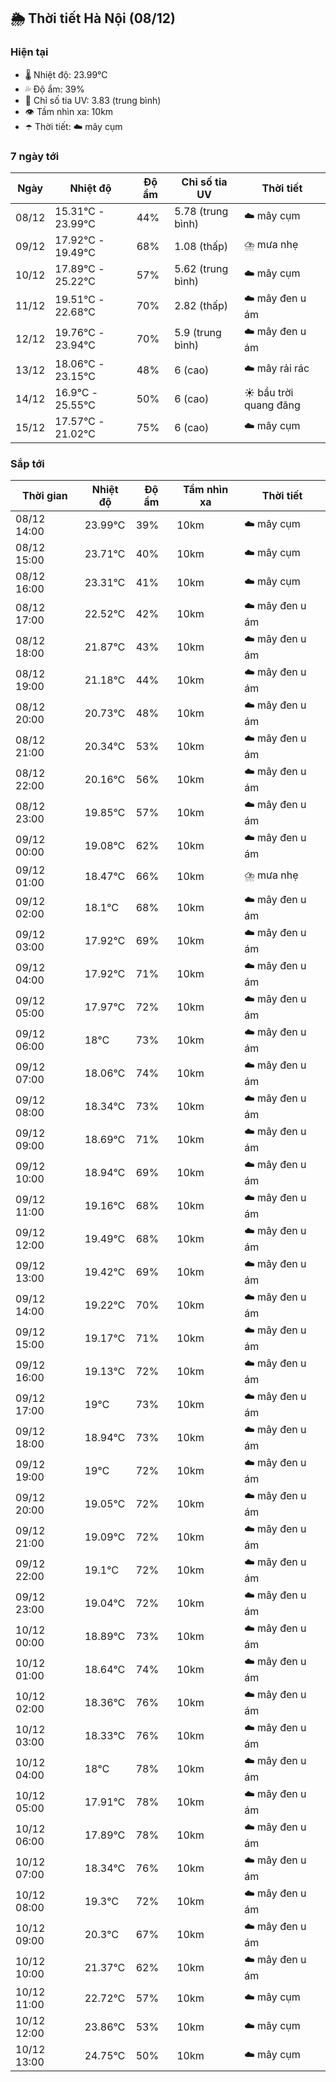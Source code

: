 ## 🌦️ Thời tiết Hà Nội (08/12)

### Hiện tại

- 🌡️ Nhiệt độ: 23.99℃
- 💦 Độ ẩm: 39%
- 🌟 Chỉ số tia UV: 3.83 (trung bình)
- 👁️ Tầm nhìn xa: 10km
- ☂️ Thời tiết: ☁️ mây cụm

### 7 ngày tới

| Ngày | Nhiệt độ | Độ ẩm | Chỉ số tia UV | Thời tiết |
| --- | --- | --- | --- | --- |
| 08/12 | 15.31℃ - 23.99℃ | 44% | 5.78 (trung bình) | ☁️ mây cụm |
| 09/12 | 17.92℃ - 19.49℃ | 68% | 1.08 (thấp) | ⛈️ mưa nhẹ |
| 10/12 | 17.89℃ - 25.22℃ | 57% | 5.62 (trung bình) | ☁️ mây cụm |
| 11/12 | 19.51℃ - 22.68℃ | 70% | 2.82 (thấp) | ☁️ mây đen u ám |
| 12/12 | 19.76℃ - 23.94℃ | 70% | 5.9 (trung bình) | ☁️ mây đen u ám |
| 13/12 | 18.06℃ - 23.15℃ | 48% | 6 (cao) | ☁️ mây rải rác |
| 14/12 | 16.9℃ - 25.55℃ | 50% | 6 (cao) | ☀️ bầu trời quang đãng |
| 15/12 | 17.57℃ - 21.02℃ | 75% | 6 (cao) | ☁️ mây cụm |

### Sắp tới

| Thời gian | Nhiệt độ | Độ ẩm | Tầm nhìn xa | Thời tiết |
| --- | --- | --- | --- | --- |
| 08/12 14:00 | 23.99℃ | 39% | 10km | ☁️ mây cụm |
| 08/12 15:00 | 23.71℃ | 40% | 10km | ☁️ mây cụm |
| 08/12 16:00 | 23.31℃ | 41% | 10km | ☁️ mây cụm |
| 08/12 17:00 | 22.52℃ | 42% | 10km | ☁️ mây đen u ám |
| 08/12 18:00 | 21.87℃ | 43% | 10km | ☁️ mây đen u ám |
| 08/12 19:00 | 21.18℃ | 44% | 10km | ☁️ mây đen u ám |
| 08/12 20:00 | 20.73℃ | 48% | 10km | ☁️ mây đen u ám |
| 08/12 21:00 | 20.34℃ | 53% | 10km | ☁️ mây đen u ám |
| 08/12 22:00 | 20.16℃ | 56% | 10km | ☁️ mây đen u ám |
| 08/12 23:00 | 19.85℃ | 57% | 10km | ☁️ mây đen u ám |
| 09/12 00:00 | 19.08℃ | 62% | 10km | ☁️ mây đen u ám |
| 09/12 01:00 | 18.47℃ | 66% | 10km | ⛈️ mưa nhẹ |
| 09/12 02:00 | 18.1℃ | 68% | 10km | ☁️ mây đen u ám |
| 09/12 03:00 | 17.92℃ | 69% | 10km | ☁️ mây đen u ám |
| 09/12 04:00 | 17.92℃ | 71% | 10km | ☁️ mây đen u ám |
| 09/12 05:00 | 17.97℃ | 72% | 10km | ☁️ mây đen u ám |
| 09/12 06:00 | 18℃ | 73% | 10km | ☁️ mây đen u ám |
| 09/12 07:00 | 18.06℃ | 74% | 10km | ☁️ mây đen u ám |
| 09/12 08:00 | 18.34℃ | 73% | 10km | ☁️ mây đen u ám |
| 09/12 09:00 | 18.69℃ | 71% | 10km | ☁️ mây đen u ám |
| 09/12 10:00 | 18.94℃ | 69% | 10km | ☁️ mây đen u ám |
| 09/12 11:00 | 19.16℃ | 68% | 10km | ☁️ mây đen u ám |
| 09/12 12:00 | 19.49℃ | 68% | 10km | ☁️ mây đen u ám |
| 09/12 13:00 | 19.42℃ | 69% | 10km | ☁️ mây đen u ám |
| 09/12 14:00 | 19.22℃ | 70% | 10km | ☁️ mây đen u ám |
| 09/12 15:00 | 19.17℃ | 71% | 10km | ☁️ mây đen u ám |
| 09/12 16:00 | 19.13℃ | 72% | 10km | ☁️ mây đen u ám |
| 09/12 17:00 | 19℃ | 73% | 10km | ☁️ mây đen u ám |
| 09/12 18:00 | 18.94℃ | 73% | 10km | ☁️ mây đen u ám |
| 09/12 19:00 | 19℃ | 72% | 10km | ☁️ mây đen u ám |
| 09/12 20:00 | 19.05℃ | 72% | 10km | ☁️ mây đen u ám |
| 09/12 21:00 | 19.09℃ | 72% | 10km | ☁️ mây đen u ám |
| 09/12 22:00 | 19.1℃ | 72% | 10km | ☁️ mây đen u ám |
| 09/12 23:00 | 19.04℃ | 72% | 10km | ☁️ mây đen u ám |
| 10/12 00:00 | 18.89℃ | 73% | 10km | ☁️ mây đen u ám |
| 10/12 01:00 | 18.64℃ | 74% | 10km | ☁️ mây đen u ám |
| 10/12 02:00 | 18.36℃ | 76% | 10km | ☁️ mây đen u ám |
| 10/12 03:00 | 18.33℃ | 76% | 10km | ☁️ mây đen u ám |
| 10/12 04:00 | 18℃ | 78% | 10km | ☁️ mây đen u ám |
| 10/12 05:00 | 17.91℃ | 78% | 10km | ☁️ mây đen u ám |
| 10/12 06:00 | 17.89℃ | 78% | 10km | ☁️ mây đen u ám |
| 10/12 07:00 | 18.34℃ | 76% | 10km | ☁️ mây đen u ám |
| 10/12 08:00 | 19.3℃ | 72% | 10km | ☁️ mây đen u ám |
| 10/12 09:00 | 20.3℃ | 67% | 10km | ☁️ mây đen u ám |
| 10/12 10:00 | 21.37℃ | 62% | 10km | ☁️ mây đen u ám |
| 10/12 11:00 | 22.72℃ | 57% | 10km | ☁️ mây cụm |
| 10/12 12:00 | 23.86℃ | 53% | 10km | ☁️ mây cụm |
| 10/12 13:00 | 24.75℃ | 50% | 10km | ☁️ mây cụm |
